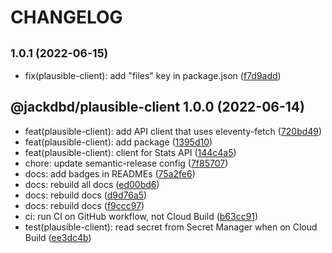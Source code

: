 # CHANGELOG

## <small>1.0.1 (2022-06-15)</small>

* fix(plausible-client): add "files" key in package.json ([f7d9add](https://github.com/jackdbd/calderone/commit/f7d9add))

## @jackdbd/plausible-client 1.0.0 (2022-06-14)

* feat(plausible-client): add API client that uses eleventy-fetch ([720bd49](https://github.com/jackdbd/calderone/commit/720bd49))
* feat(plausible-client): add package ([1395d10](https://github.com/jackdbd/calderone/commit/1395d10))
* feat(plausible-client): client for Stats API ([144c4a5](https://github.com/jackdbd/calderone/commit/144c4a5))
* chore: update semantic-release config ([7f85707](https://github.com/jackdbd/calderone/commit/7f85707))
* docs: add badges in READMEs ([75a2fe6](https://github.com/jackdbd/calderone/commit/75a2fe6))
* docs: rebuild all docs ([ed00bd6](https://github.com/jackdbd/calderone/commit/ed00bd6))
* docs: rebuild docs ([d9d76a5](https://github.com/jackdbd/calderone/commit/d9d76a5))
* docs: rebuild docs ([f9ccc97](https://github.com/jackdbd/calderone/commit/f9ccc97))
* ci: run CI on GitHub workflow, not Cloud Build ([b63cc91](https://github.com/jackdbd/calderone/commit/b63cc91))
* test(plausible-client): read secret from Secret Manager when on Cloud Build ([ee3dc4b](https://github.com/jackdbd/calderone/commit/ee3dc4b))

